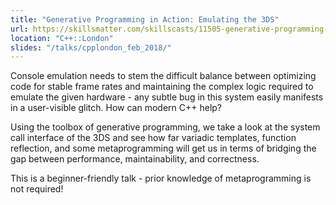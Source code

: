 ```yaml
---
title: "Generative Programming in Action: Emulating the 3DS"
url: https://skillsmatter.com/skillscasts/11505-generative-programming-in-action-emulating-the-3ds
location: "C++::London"
slides: "/talks/cpplondon_feb_2018/"
---
```


Console emulation needs to stem the difficult balance between optimizing code for stable frame rates and maintaining the complex logic required to emulate the given hardware - any subtle bug in this system easily manifests in a user-visible glitch. How can modern C++ help?

Using the toolbox of generative programming, we take a look at the system call interface of the 3DS and see how far variadic templates, function reflection, and some metaprogramming will get us in terms of bridging the gap between performance, maintainability, and correctness.

This is a beginner-friendly talk - prior knowledge of metaprogramming is not required!
